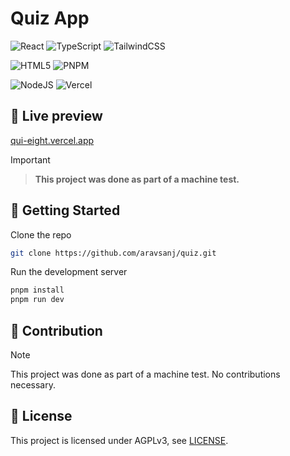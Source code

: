 # Quiz App

![React](https://img.shields.io/badge/react-%2320232a.svg?style=for-the-badge&logo=react&logoColor=%2361DAFB)
![TypeScript](https://img.shields.io/badge/typescript-%23007ACC.svg?style=for-the-badge&logo=typescript&logoColor=white)
![TailwindCSS](https://img.shields.io/badge/tailwindcss-%2338B2AC.svg?style=for-the-badge&logo=tailwind-css&logoColor=white)

![HTML5](https://img.shields.io/badge/html5-%23E34F26.svg?style=for-the-badge&logo=html5&logoColor=white)
![PNPM](https://img.shields.io/badge/PNPM-%23CB3837.svg?style=for-the-badge&logo=npm&logoColor=white)

![NodeJS](https://img.shields.io/badge/node.js-6DA55F?style=for-the-badge&logo=node.js&logoColor=white)
![Vercel](https://img.shields.io/badge/vercel-%23000000.svg?style=for-the-badge&logo=vercel&logoColor=white)

## 📶 Live preview

[qui-eight.vercel.app](https://qui-eight.vercel.app/)

> [!IMPORTANT]
>
> > **This project was done as part of a machine test.**

## 🚀 Getting Started

Clone the repo

```bash
git clone https://github.com/aravsanj/quiz.git
```

Run the development server

```bash
pnpm install
pnpm run dev
```

## 🤝 Contribution

> [!NOTE]
> This project was done as part of a machine test. No contributions necessary.

## 📃 License

This project is licensed under AGPLv3, see [LICENSE](https://github.com/aravsanj/elt-mt/blob/main/LICENSE).
